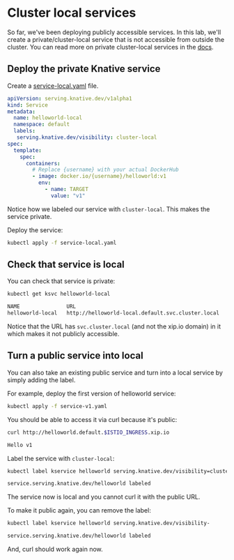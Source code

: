 # Cluster local services

So far, we've been deploying publicly accessible services. In this lab, we'll create a private/cluster-local service that is not accessible from outside the cluster. You can read more on private cluster-local services in the [docs](https://knative.dev/docs/serving/cluster-local-route/).

## Deploy the private Knative service

Create a [service-local.yaml](../serving/helloworld/service-local.yaml) file.

```yaml
apiVersion: serving.knative.dev/v1alpha1
kind: Service
metadata:
  name: helloworld-local
  namespace: default
  labels:
   serving.knative.dev/visibility: cluster-local
spec:
  template:
    spec:
      containers:
        # Replace {username} with your actual DockerHub
        - image: docker.io/{username}/helloworld:v1
          env:
            - name: TARGET
              value: "v1"
```

Notice how we labeled our service with `cluster-local`. This makes the service private. 

Deploy the service:

```bash
kubectl apply -f service-local.yaml
```

## Check that service is local

You can check that service is private:

```bash
kubectl get ksvc helloworld-local

NAME               URL
helloworld-local   http://helloworld-local.default.svc.cluster.local
```
Notice that the URL has `svc.cluster.local` (and not the xip.io domain) in it which makes it not publicly accessible.

## Turn a public service into local

You can also take an existing public service and turn into a local service by simply adding the label.

For example, deploy the first version of helloworld service:

```bash
kubectl apply -f service-v1.yaml
```
You should be able to access it via curl because it's public:

```bash
curl http://helloworld.default.$ISTIO_INGRESS.xip.io

Hello v1
```

Label the service with `cluster-local`:

```bash
kubectl label kservice helloworld serving.knative.dev/visibility=cluster-local

service.serving.knative.dev/helloworld labeled
```

The service now is local and you cannot curl it with the public URL. 

To make it public again, you can remove the label:

```bash
kubectl label kservice helloworld serving.knative.dev/visibility-

service.serving.knative.dev/helloworld labeled
```
And, curl should work again now. 

